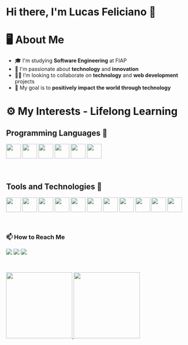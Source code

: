 # Hi there, I'm Lucas Feliciano 👋

# 🖥️ About Me
- 🎓 I'm studying **Software Engineering** at FIAP
- 💼 I'm passionate about **technology** and **innovation**
- 👨‍💻 I’m looking to collaborate on **technology** and **web development** projects
- 🚀 My goal is to **positively impact the world through technology**

# ⚙️ My Interests - Lifelong Learning

## Programming Languages 🔧
<div style="display: inline-block;">
  <img src="https://cdn.jsdelivr.net/gh/devicons/devicon@latest/icons/c/c-original.svg" height="40" width="40"/>
  <img src="https://cdn.jsdelivr.net/gh/devicons/devicon@latest/icons/embeddedc/embeddedc-original.svg" height="40" width="40"/>
  <img src="https://cdn.jsdelivr.net/gh/devicons/devicon@latest/icons/javascript/javascript-original.svg" height="40" width="40"/>
  <img src="https://cdn.jsdelivr.net/gh/devicons/devicon@latest/icons/python/python-original.svg" height="40" width="40"/>
  <img src="https://cdn.jsdelivr.net/gh/devicons/devicon@latest/icons/azuresqldatabase/azuresqldatabase-original.svg" height="40" width="40"/>
  <img src="https://cdn.jsdelivr.net/gh/devicons/devicon@latest/icons/php/php-original.svg" height="40" width="40"/>
</div>

&nbsp;

## Tools and Technologies 🧰
<div style="display: inline-block;">
    <img src="https://cdn.jsdelivr.net/gh/devicons/devicon@latest/icons/vscode/vscode-original.svg" height="40" width="40"/>
  <img src="https://cdn.jsdelivr.net/gh/devicons/devicon@latest/icons/git/git-original.svg" height="40" width="40"/>
  <img src="https://cdn.jsdelivr.net/gh/devicons/devicon@latest/icons/notion/notion-original.svg" height="40" width="40"/>
  <img src="https://cdn.jsdelivr.net/gh/devicons/devicon@latest/icons/react/react-original.svg" height="40" width="40"/>
  <img src="https://cdn.jsdelivr.net/gh/devicons/devicon@latest/icons/bash/bash-original.svg" height="40" width="40"/>
  <img src="https://cdn.jsdelivr.net/gh/devicons/devicon@latest/icons/arduino/arduino-original.svg" height="40" width="40"/>
  <img src="https://cdn.jsdelivr.net/gh/devicons/devicon@latest/icons/raspberrypi/raspberrypi-original.svg" height="40" width="40" />
  <img src="https://cdn.jsdelivr.net/gh/devicons/devicon@latest/icons/xd/xd-original.svg" height="40" width="40"/>
<img src="https://cdn.jsdelivr.net/gh/devicons/devicon@latest/icons/azure/azure-original.svg" height="40" width="40"/>
  <img src="https://cdn.jsdelivr.net/gh/devicons/devicon@latest/icons/postman/postman-original.svg" height="40" width="40" />
  <img src="https://cdn.jsdelivr.net/gh/devicons/devicon@latest/icons/docker/docker-original.svg" height="40" width="40"/>
</div>

&nbsp;

### 📫 How to Reach Me
<div>
  <a href="https://music.youtube.com/channel/UCfK1n53Tq9pkhQJdpSblkbQ?si=UpnUZ1wYLlJWQWyf)" target="_blank"><img loading="lazy" src="https://img.shields.io/badge/YouTube-FF0000?style=for-the-badge&logo=youtube&logoColor=white" target="_blank"></a>
  <a href = "mailto:lucas.for.study.42@gmail.com"><img loading="lazy" src="https://img.shields.io/badge/Gmail-D14836?style=for-the-badge&logo=gmail&logoColor=white" target="_blank"></a>
  <a href="https://www.linkedin.com/in/lucas-feliciano-software/)" target="_blank"><img loading="lazy" src="https://img.shields.io/badge/-LinkedIn-%230077B5?style=for-the-badge&logo=linkedin&logoColor=white" target="_blank"></a>   
</div>

&nbsp;


<div>
  <a href="https://github.com/Felici4no">
    <img loading="lazy" height="180em" src="https://github-readme-stats.vercel.app/api/top-langs/?username=Felici4no&layout=compact&langs_count=7&theme=dracula"/>
    <img loading="lazy" height="180em" src="https://github-readme-stats.vercel.app/api?username=Felici4no&show_icons=true&theme=dracula&include_all_commits=true&count_private=true"/>
  </a>
</div>
